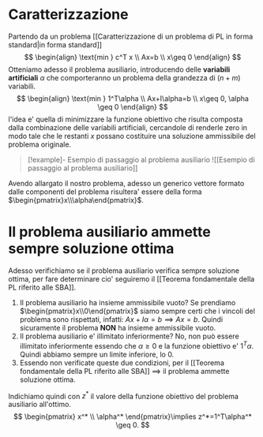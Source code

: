 # Caratterizzazione
Partendo da un problema [[Caratterizzazione di un problema di PL in forma standard|in forma standard]] 
$$
\begin{align}
\text{min } c^T x \\
Ax=b \\
x\geq 0
\end{align}
$$
Otteniamo adesso il problema ausiliario, introducendo delle **variabili artificiali** $\alpha$ che comporteranno un problema della grandezza di $(n+m)$ variabili.
$$
\begin{align}
\text{min } 1^T\alpha \\
Ax+I\alpha=b \\
x\geq 0, \alpha \geq 0
\end{align}
$$
l'idea e' quella di minimizzare la funzione obiettivo che risulta composta dalla combinazione delle variabili artificiali, cercandole di renderle zero in modo tale che le restanti $x$ possano costituire una soluzione ammissibile del problema originale.
> [!example]- Esempio di passaggio al problema ausiliario
> ![[Esempio di passaggio al problema ausiliario]]

Avendo allargato il nostro problema, adesso un generico vettore formato dalle componenti del problema risultera' essere della forma $\begin{pmatrix}x\\\alpha\end{pmatrix}$.
# Il problema ausiliario ammette sempre soluzione ottima
Adesso verifichiamo se il problema ausiliario verifica sempre soluzione ottima, per fare determinare cio' seguiremo il [[Teorema fondamentale della PL riferito alle SBA]].
1. Il problema ausiliario ha insieme ammissibile vuoto? 
	Se prendiamo $\begin{pmatrix}x\\0\end{pmatrix}$ siamo sempre certi che i vincoli del problema sono rispettati, infatti: $Ax+I\alpha=b\implies Ax=b$.
	Quindi sicuramente il problema **NON** ha insieme ammissibile vuoto.
2. Il problema ausiliario e' illimitato inferiormente?
	No, non può essere illimitato inferiormente essendo che $\alpha \geq 0$ e la funzione obiettivo e' $1^T\alpha$. Quindi abbiamo sempre un limite inferiore, lo $0$.
3.  Essendo non verificate queste due condizioni, per il [[Teorema fondamentale della PL riferito alle SBA]] $\implies$ il problema ammette soluzione ottima.

Indichiamo quindi con $z^*$ il valore della funzione obiettivo del problema ausiliario all'ottimo.
$$
\begin{pmatrix}
x^* \\
\alpha^*
\end{pmatrix}\implies z^*=1^T\alpha^* \geq 0.
$$